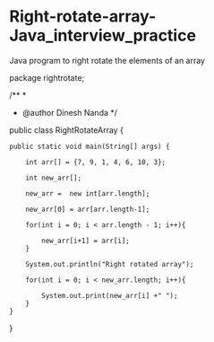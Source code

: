 # Right-rotate-array-Java_interview_practice
Java program to right rotate the elements of an array

package rightrotate;

/**
 *
 * @author Dinesh Nanda
 */

public class RightRotateArray {

    public static void main(String[] args) {
        
        int arr[] = {7, 9, 1, 4, 6, 10, 3};
        
        int new_arr[];
        
        new_arr =  new int[arr.length];
        
        new_arr[0] = arr[arr.length-1];
        
        for(int i = 0; i < arr.length - 1; i++){
            
            new_arr[i+1] = arr[i];
        }
        
        System.out.println("Right rotated array");
        
        for(int i = 0; i < new_arr.length; i++){
            
            System.out.print(new_arr[i] +" ");
        }
    }
    
}
